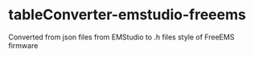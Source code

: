 tableConverter-emstudio-freeems
===============================

Converted from json files from EMStudio to .h files style of FreeEMS firmware
